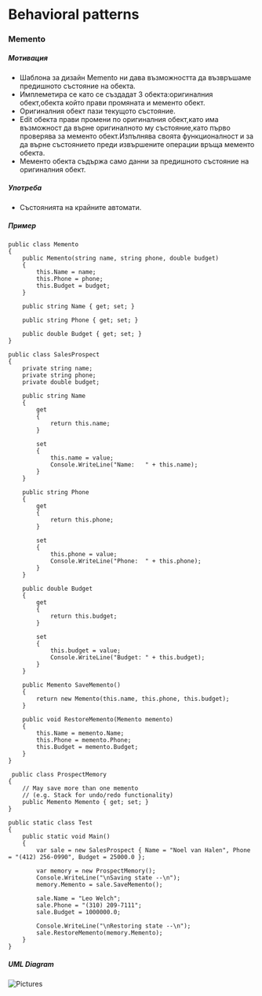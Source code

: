 # Behavioral patterns

### Memento

##### Мотивация
* Шаблона за дизайн Memento ни дава възможността да възвръшаме предишното състояние на обекта.
* Имплеметира се като се създадат 3 обекта:оригиналния обект,обекта който прави промяната и мементо обект.
* Оригиналния обект пази текущото състояние.
* Edit обекта прави промени по оригиналния обект,като има възможност да върне оригиналното му състояние,като първо проверява за мементо обект.Изпълнява своята функционалност и за да върне състоянието преди извършените операции връща мементо обекта.
* Мементо обекта съдържа само данни за предишното състояние на оригиналния обект.

##### Употреба
* Състоянията на крайните автомати.

##### Пример
    public class Memento
    {
        public Memento(string name, string phone, double budget)
        {
            this.Name = name;
            this.Phone = phone;
            this.Budget = budget;
        }

        public string Name { get; set; }

        public string Phone { get; set; }

        public double Budget { get; set; }
    }
    
    public class SalesProspect
    {
        private string name;
        private string phone;
        private double budget;

        public string Name
        {
            get
            {
                return this.name;
            }

            set
            {
                this.name = value;
                Console.WriteLine("Name:   " + this.name);
            }
        }

        public string Phone
        {
            get
            {
                return this.phone;
            }

            set
            {
                this.phone = value;
                Console.WriteLine("Phone:  " + this.phone);
            }
        }

        public double Budget
        {
            get
            {
                return this.budget;
            }

            set
            {
                this.budget = value;
                Console.WriteLine("Budget: " + this.budget);
            }
        }

        public Memento SaveMemento()
        {
            return new Memento(this.name, this.phone, this.budget);
        }

        public void RestoreMemento(Memento memento)
        {
            this.Name = memento.Name;
            this.Phone = memento.Phone;
            this.Budget = memento.Budget;
        }
    }
    
     public class ProspectMemory
    {
        // May save more than one memento
        // (e.g. Stack for undo/redo functionality)
        public Memento Memento { get; set; }
    }
    
    public static class Test
    {
        public static void Main()
        {
            var sale = new SalesProspect { Name = "Noel van Halen", Phone = "(412) 256-0990", Budget = 25000.0 };

            var memory = new ProspectMemory();
            Console.WriteLine("\nSaving state --\n");
            memory.Memento = sale.SaveMemento();

            sale.Name = "Leo Welch";
            sale.Phone = "(310) 209-7111";
            sale.Budget = 1000000.0;

            Console.WriteLine("\nRestoring state --\n");
            sale.RestoreMemento(memory.Memento);
        }
    }
    
##### UML Diagram
 ![Pictures](http://www.dofactory.com/images/diagrams/net/memento.gif)